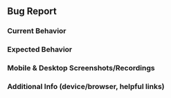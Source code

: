 ## Bug Report

<!-- Before creating a bug report, try disabling browser extensions to see if the bug is still present. -->

<!-- If you're having trouble updating your profile, it is likely because you logged in separately with GitHub & Twitter. Please check if this is the case before creating a bug report, and email yo@dev.to so we can merge your accounts. -->

### Current Behavior

### Expected Behavior

### Mobile & Desktop Screenshots/Recordings

### Additional Info (device/browser, helpful links)
